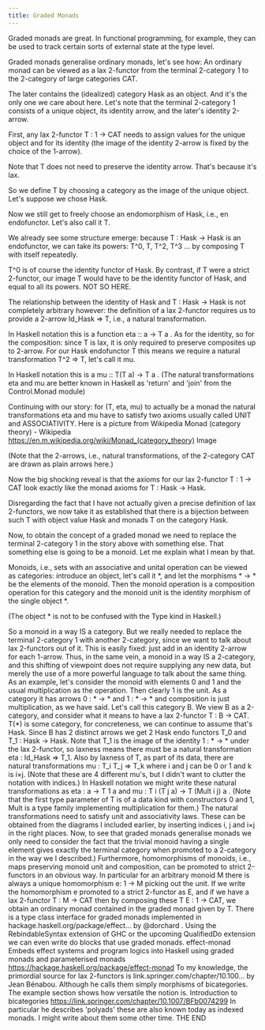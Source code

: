 ```yaml
---
title: Graded Monads
---
```


Graded monads are great. In functional programming, for example, they
can be used to track certain sorts of external state at the type
level.

Graded monads generalise ordinary monads, let's see how: An ordinary
monad can be viewed as a lax 2-functor from the terminal 2-category 1
to the 2-category of large categories CAT.

The later contains the (idealized) category Hask as an object. And
it's the only one we care about here.  Let's note that the terminal
2-category 1 consists of a unique object, its identity arrow, and the
later's identity 2-arrow.

First, any lax 2-functor T : 1 -> CAT needs
to assign values for the unique object and for its identity (the image
of the identity 2-arrow is fixed by the choice of the 1-arrow).

Note that T does not need to preserve the identity arrow. That's
because it's lax.

So we define T by choosing a category as the image
of the unique object. Let's suppose we chose Hask.

Now we still get to freely choose an endomorphism of Hask, i.e., en
endofunctor. Let's also call it T.

We already see some structure
emerge: because T : Hask -> Hask is an endofunctor, we can take its
powers: T^0, T, T^2, T^3 ... by composing T with itself repeatedly.

T^0 is of course the identity functor of Hask.  By contrast, if T were
a strict 2-functor, our image T would have to be the identity functor
of Hask, and equal to all its powers. NOT SO HERE.

The relationship
between the identity of Hask and T : Hask -> Hask is not completely
arbitrary however: the definition of a lax 2-functor requires us to
provide a 2-arrow Id_Hask => T, i.e., a natural transformation.

In Haskell notation this is a function eta :: a -> T a .  As for the
identity, so for the composition: since T is lax, it is only required
to preserve composites up to 2-arrow. For our Hask endofunctor T this
means we require a natural transformation T^2 => T, let's call it mu.

In Haskell notation this is a mu :: T(T a) -> T a .  (The natural
transformations eta and mu are better known in Haskell as 'return' and
'join' from the Control.Monad module) 

Continuing with our story: for
(T, eta, mu) to actually be a monad the natural transformations eta
and mu have to satisfy two axioms usually called UNIT and
ASSOCIATIVITY. Here is a picture from Wikipedia Monad (category
theory) - Wikipedia
https://en.m.wikipedia.org/wiki/Monad_(category_theory) Image 

(Note
that the 2-arrows, i.e., natural transformations, of the 2-category
CAT are drawn as plain arrows here.)  

Now the big shocking reveal is
that the axioms for our lax 2-functor T : 1 -> CAT look exactly like
the monad axioms for T : Hask -> Hask.  

Disregarding the fact that I
have not actually given a precise definition of lax 2-functors, we now
take it as established that there is a bijection between such T with
object value Hask and monads T on the category Hask.  

Now, to obtain
the concept of a graded monad we need to replace the terminal
2-category 1 in the story above with something else. That something
else is going to be a monoid. Let me explain what I mean by that.

Monoids, i.e., sets with an associative and unital operation can be
viewed as categories: introduce an object, let's call it *, and let
the morphisms * -> * be the elements of the monoid.  Then the monoid
operation is a composition operation for this category and the monoid
unit is the identity morphism of the single object *.

(The object * is not to be confused with the Type kind in Haskell.)

So a monoid in a way IS a category. But we really needed to replace
the terminal 2-category 1 with another 2-category, since we want to
talk about lax 2-functors out of it. This is easily fixed: just add in
an identity 2-arrow for each 1-arrow.  Thus, in the same vein, a
monoid in a way IS a 2-category, and this shifting of viewpoint does
not require supplying any new data, but merely the use of a more
powerful language to talk about the same thing.  As an example, let's
consider the monoid with elements 0 and 1 and the usual multiplication
as the operation. Then clearly 1 is the unit. As a category it has
arrows 0 : * -> * and 1 : * -> * and composition is just
multiplication, as we have said. Let's call this category B.  We view
B as a 2-category, and consider what it means to have a lax 2-functor
T : B -> CAT. T(*) is some category, for concreteness, we can continue
to assume that's Hask. Since B has 2 distinct arrows we get 2 Hask
endo functors T_0 and T_1 : Hask -> Hask.  Note that T_1 is the image
of the identity 1 : * -> * under the lax 2-functor, so laxness means
there must be a natural transformation eta : Id_Hask => T_1.  Also by
laxness of T, as part of its data, there are natural transformations
mu : T_i T_j => T_k where i and j can be 0 or 1 and k is i×j. (Note
that these are 4 different mu's, but I didn't want to clutter the
notation with indices.)  In Haskell notation we might write these
natural transformations as eta : a -> T 1 a and mu : T i (T j a) -> T
(Mult i j) a . (Note that the first type parameter of T is of a data
kind with constructors 0 and 1, Mult is a type family implementing
multiplication for them.)  The natural transformations need to satisfy
unit and associativity laws. These can be obtained from the diagrams I
included earlier, by inserting indices i, j and i×j in the right
places.  Now, to see that graded monads generalise monads we only need
to consider the fact that the trivial monoid having a single element
gives exactly the terminal category when promoted to a 2-category in
the way we I described.)  Furthermore, homomorphisms of monoids, i.e.,
maps preserving monoid unit and composition, can be promoted to strict
2-functors in an obvious way. In particular for an arbitrary monoid M
there is always a unique homomorphism e: 1 -> M picking out the unit.
If we write the homomorphism e promoted to a strict 2-functor as E,
and if we have a lax 2-functor T : M -> CAT then by composing these T
E : 1 -> CAT, we obtain an ordinary monad contained in the graded
monad given by T.  There is a type class interface for graded monads
implemented in hackage.haskell.org/package/effect… by @dorchard
. Using the RebindableSyntax extension of GHC or the upcoming
QualifiedDo extension we can even write do blocks that use graded
monads.  effect-monad Embeds effect systems and program logics into
Haskell using graded monads and parameterised monads
https://hackage.haskell.org/package/effect-monad To my knowledge, the
primordial source for lax 2-functors is
link.springer.com/chapter/10.100… by Jean Bénabou. Although he calls
them simply morphisms of bicategories. The example section shows how
versatile the notion is.  Introduction to bicategories
https://link.springer.com/chapter/10.1007/BFb0074299 In particular he
describes 'polyads' these are also known today as indexed monads. I
might write about them some other time.  THE END
